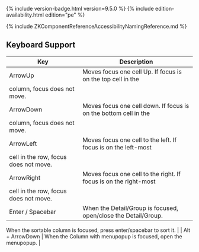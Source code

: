  {% include
version-badge.html version=9.5.0 %} <!--REQUIRED ZK EDITION: PE -->
{% include edition-availability.html edition="pe" %}

{% include ZKComponentReferenceAccessibilityNamingReference.md %}

## Keyboard Support

| Key | Description |
|---|---|
| ArrowUp | Moves focus one cell Up. If focus is on the top cell in the
column, focus does not move. |
| ArrowDown | Moves focus one cell down. If focus is on the bottom cell in the
column, focus does not move. |
| ArrowLeft | Moves focus one cell to the left. If focus is on the left-most
cell in the row, focus does not move. |
| ArrowRight | Moves focus one cell to the right. If focus is on the right-most
cell in the row, focus does not move. |
| Enter / Spacebar | When the Detail/Group is focused, open/close the Detail/Group.
When the sortable column is focused, press enter/spacebar to sort
it. |
| Alt + ArrowDown | When the Column with menupopup is focused, open the
menupopup. |
